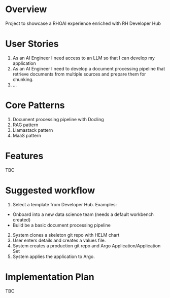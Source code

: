 # Overview
Project to showcase a RHOAI experience enriched with RH Developer Hub 

# User Stories

1. As an AI Engineer I need access to an LLM so that I can develop my application
2. As an AI Engineer I need to develop a document processing pipeline that retrieve documents from multiple sources and prepare them for chunking.
3. ...

# Core Patterns

1. Document processing pipeline with Docling
2. RAG pattern
3. Llamastack pattern
4. MaaS pattern

# Features

TBC

# Suggested workflow

1. Select a template from Developer Hub. Examples:
  * Onboard into a new data science team (needs a default workbench created)
  * Build be a basic document processing pipeline
2. System clones a skeleton git repo with HELM chart
4. User enters details and creates a values file.
5. System creates a production git repo and Argo Application/Application Set
6. System applies the application to Argo.

# Implementation Plan

TBC
